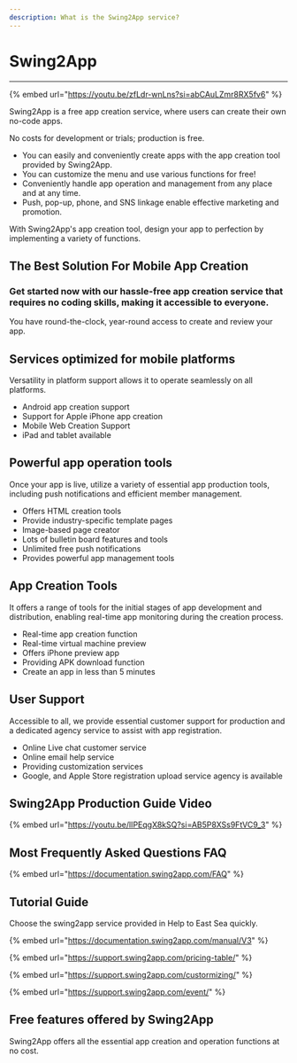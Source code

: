 ```yaml
---
description: What is the Swing2App service?
---
```


# Swing2App

***

{% embed url="https://youtu.be/zfLdr-wnLns?si=abCAuLZmr8RX5fv6" %}

Swing2App is a free app creation service, where users can create their own no-code apps.&#x20;

No costs for development or trials; production is free.

* You can easily and conveniently create apps with the app creation tool provided by Swing2App.&#x20;
* You can customize the menu and use various functions for free!&#x20;
* Conveniently handle app operation and management from any place and at any time.&#x20;
* Push, pop-up, phone, and SNS linkage enable effective marketing and promotion.&#x20;

With Swing2App's app creation tool, design your app to perfection by implementing a variety of functions.

## **The Best Solution For Mobile App Creation**

### Get started now with our hassle-free app creation service that requires no coding skills, making it accessible to everyone.

You have round-the-clock, year-round access to create and review your app.

## Services optimized for mobile platforms

Versatility in platform support allows it to operate seamlessly on all platforms.

* Android app creation support&#x20;
* Support for Apple iPhone app creation&#x20;
* Mobile Web Creation Support&#x20;
* iPad and tablet available&#x20;

## Powerful app operation tools

Once your app is live, utilize a variety of essential app production tools, including push notifications and efficient member management.

* Offers HTML creation tools&#x20;
* Provide industry-specific template pages&#x20;
* Image-based page creator&#x20;
* Lots of bulletin board features and tools&#x20;
* Unlimited free push notifications
* Provides powerful app management tools&#x20;

## App Creation Tools

It offers a range of tools for the initial stages of app development and distribution, enabling real-time app monitoring during the creation process.

* Real-time app creation function&#x20;
* Real-time virtual machine preview&#x20;
* Offers iPhone preview app&#x20;
* Providing APK download function&#x20;
* Create an app in less than 5 minutes&#x20;

## User Support

Accessible to all, we provide essential customer support for production and a dedicated agency service to assist with app registration.

* Online Live chat customer service&#x20;
* Online email help service&#x20;
* Providing customization services&#x20;
* Google, and Apple Store registration upload service agency is available&#x20;

## Swing2App Production Guide Video

{% embed url="https://youtu.be/lIPEqgX8kSQ?si=AB5P8XSs9FtVC9_3" %}

## Most Frequently Asked Questions FAQ

{% embed url="https://documentation.swing2app.com/FAQ" %}

## Tutorial Guide

Choose the swing2app service provided in Help to East Sea quickly.&#x20;

{% embed url="https://documentation.swing2app.com/manual/V3" %}

{% embed url="https://support.swing2app.com/pricing-table/" %}

{% embed url="https://support.swing2app.com/custormizing/" %}

{% embed url="https://support.swing2app.com/event/" %}

## Free features offered by Swing2App&#x20;

Swing2App offers all the essential app creation and operation functions at no cost.

